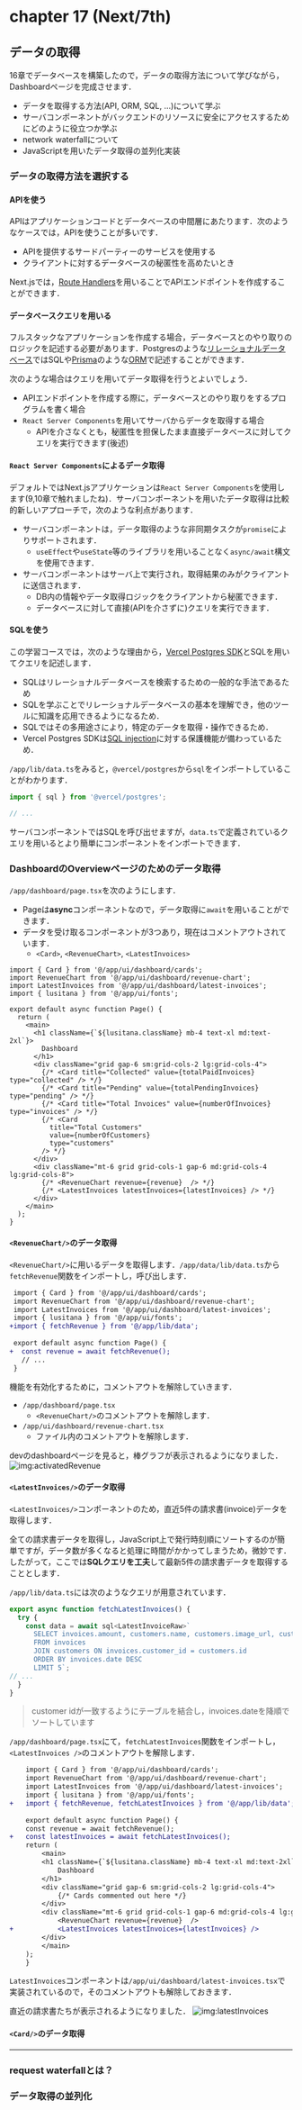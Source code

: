# chapter 17 (Next/7th)
## データの取得
16章でデータベースを構築したので，データの取得方法について学びながら，Dashboardページを完成させます．
- データを取得する方法(API, ORM, SQL, ...)について学ぶ
- サーバコンポーネントがバックエンドのリソースに安全にアクセスするためにどのように役立つか学ぶ
- network waterfallについて
- JavaScriptを用いたデータ取得の並列化実装

### データの取得方法を選択する
#### APIを使う
APIはアプリケーションコードとデータベースの中間層にあたります．次のようなケースでは，APIを使うことが多いです．
- APIを提供するサードパーティーのサービスを使用する
- クライアントに対するデータベースの秘匿性を高めたいとき
  
Next.jsでは，[Route Handlers][link:RouteHandlers]を用いることでAPIエンドポイントを作成することができます．
#### データベースクエリを用いる
フルスタックなアプリケーションを作成する場合，データベースとのやり取りのロジックを記述する必要があります．Postgresのような[リレーショナルデータベース][link:relationalDB]ではSQLや[Prisma][link:Prisma]のような[ORM][link:ORM]で記述することができます．

次のような場合はクエリを用いてデータ取得を行うとよいでしょう．
- APIエンドポイントを作成する際に，データベースとのやり取りをするプログラムを書く場合
- `React Server Components`を用いてサーバからデータを取得する場合
  - APIを介さなくとも，秘匿性を担保したまま直接データベースに対してクエリを実行できます(後述)
#### `React Server Components`によるデータ取得
デフォルトではNext.jsアプリケーションは`React Server Components`を使用します(9,10章で触れましたね)．サーバコンポーネントを用いたデータ取得は比較的新しいアプローチで，次のような利点があります．
- サーバコンポーネントは，データ取得のような非同期タスクが`promise`によりサポートされます．
  - `useEffect`や`useState`等のライブラリを用いることなく`async/await`構文を使用できます．
- サーバコンポーネントはサーバ上で実行され，取得結果のみがクライアントに送信されます．
  - DB内の情報やデータ取得ロジックをクライアントから秘匿できます．
  - データベースに対して直接(APIを介さずに)クエリを実行できます．

#### SQLを使う
この学習コースでは，次のような理由から，[Vercel Postgres SDK][link:VercelPostgresSDK]とSQLを用いてクエリを記述します．
- SQLはリレーショナルデータベースを検索するための一般的な手法であるため
- SQLを学ぶことでリレーショナルデータベースの基本を理解でき，他のツールに知識を応用できるようになるため．
- SQLではその多用途さにより，特定のデータを取得・操作できるため．
- Vercel Postgres SDKは[SQL injection][link:SQLInjection]に対する保護機能が備わっているため．

`/app/lib/data.ts`をみると，`@vercel/postgres`から`sql`をインポートしていることがわかります．
```ts
import { sql } from '@vercel/postgres';
 
// ...
```
サーバコンポーネントではSQLを呼び出せますが，`data.ts`で定義されているクエリを用いるとより簡単にコンポーネントをインポートできます．

### DashboardのOverviewページのためのデータ取得
`/app/dashboard/page.tsx`を次のようにします．
- Pageは**async**コンポーネントなので，データ取得に`await`を用いることができます．
- データを受け取るコンポーネントが3つあり，現在はコメントアウトされています．
  - `<Card>`, `<RevenueChart>`, `<LatestInvoices>`
```tsx
import { Card } from '@/app/ui/dashboard/cards';
import RevenueChart from '@/app/ui/dashboard/revenue-chart';
import LatestInvoices from '@/app/ui/dashboard/latest-invoices';
import { lusitana } from '@/app/ui/fonts';
 
export default async function Page() {
  return (
    <main>
      <h1 className={`${lusitana.className} mb-4 text-xl md:text-2xl`}>
        Dashboard
      </h1>
      <div className="grid gap-6 sm:grid-cols-2 lg:grid-cols-4">
        {/* <Card title="Collected" value={totalPaidInvoices} type="collected" /> */}
        {/* <Card title="Pending" value={totalPendingInvoices} type="pending" /> */}
        {/* <Card title="Total Invoices" value={numberOfInvoices} type="invoices" /> */}
        {/* <Card
          title="Total Customers"
          value={numberOfCustomers}
          type="customers"
        /> */}
      </div>
      <div className="mt-6 grid grid-cols-1 gap-6 md:grid-cols-4 lg:grid-cols-8">
        {/* <RevenueChart revenue={revenue}  /> */}
        {/* <LatestInvoices latestInvoices={latestInvoices} /> */}
      </div>
    </main>
  );
}
```

#### `<RevenueChart/>`のデータ取得
`<RevenueChart/>`に用いるデータを取得します．`/app/data/lib/data.ts`から`fetchRevenue`関数をインポートし，呼び出します．
```diff tsx
 import { Card } from '@/app/ui/dashboard/cards';
 import RevenueChart from '@/app/ui/dashboard/revenue-chart';
 import LatestInvoices from '@/app/ui/dashboard/latest-invoices';
 import { lusitana } from '@/app/ui/fonts';
+import { fetchRevenue } from '@/app/lib/data';
 
 export default async function Page() {
+  const revenue = await fetchRevenue();
   // ...
 }
```
機能を有効化するために，コメントアウトを解除していきます．
- `/app/dashboard/page.tsx`
  - `<RevenueChart/>`のコメントアウトを解除します．
- `/app/ui/dashboard/revenue-chart.tsx`
  - ファイル内のコメントアウトを解除します．

devのdashboardページを見ると，棒グラフが表示されるようになりました．
![img:activatedRevenue]

#### `<LatestInvoices/>`のデータ取得
`<LatestInvoices/>`コンポーネントのため，直近5件の請求書(invoice)データを取得します．

全ての請求書データを取得し，JavaScript上で発行時刻順にソートするのが簡単ですが，データ数が多くなると処理に時間がかかってしまうため，微妙です．したがって，ここでは**SQLクエリを工夫**して最新5件の請求書データを取得することとします．

`/app/lib/data.ts`には次のようなクエリが用意されています．
```ts
export async function fetchLatestInvoices() {
  try {
    const data = await sql<LatestInvoiceRaw>`
      SELECT invoices.amount, customers.name, customers.image_url, customers.email, invoices.id
      FROM invoices
      JOIN customers ON invoices.customer_id = customers.id
      ORDER BY invoices.date DESC
      LIMIT 5`;
// ...
  }
}
```
> customer idが一致するようにテーブルを結合し，invoices.dateを降順でソートしています

`/app/dashboard/page.tsx`にて，`fetchLatestInvoices`関数をインポートし，`<LatestInvoices />`のコメントアウトを解除します．
```diff tsx
    import { Card } from '@/app/ui/dashboard/cards';
    import RevenueChart from '@/app/ui/dashboard/revenue-chart';
    import LatestInvoices from '@/app/ui/dashboard/latest-invoices';
    import { lusitana } from '@/app/ui/fonts';
+   import { fetchRevenue, fetchLatestInvoices } from '@/app/lib/data';
    
    export default async function Page() {
    const revenue = await fetchRevenue();
+   const latestInvoices = await fetchLatestInvoices();
    return (
        <main>
        <h1 className={`${lusitana.className} mb-4 text-xl md:text-2xl`}>
            Dashboard
        </h1>
        <div className="grid gap-6 sm:grid-cols-2 lg:grid-cols-4">
            {/* Cards commented out here */}
        </div>
        <div className="mt-6 grid grid-cols-1 gap-6 md:grid-cols-4 lg:grid-cols-8">
            <RevenueChart revenue={revenue}  />
+           <LatestInvoices latestInvoices={latestInvoices} />
        </div>
        </main>
    );
    }
```
`LatestInvoices`コンポーネントは`/app/ui/dashboard/latest-invoices.tsx`で実装されているので，そのコメントアウトも解除しておきます．

直近の請求書たちが表示されるようになりました．
![img:latestInvoices]

#### `<Card/>`のデータ取得
---
### request waterfallとは？
### データ取得の並列化



[link:RouteHandlers]: https://nextjs.org/docs/app/building-your-application/routing/route-handlers

[link:relationalDB]: https://aws.amazon.com/jp/relational-database/

[link:Prisma]: https://www.prisma.io/

[link:ORM]: https://vercel.com/docs/storage/vercel-postgres/using-an-orm

[link:VercelPostgresSDK]: https://vercel.com/docs/storage/vercel-postgres/sdk

[link:SQLInjection]: https://vercel.com/docs/storage/vercel-postgres/sdk#preventing-sql-injections

[img:activatedRevenue]: ./revenue.png

[img:latestInvoices]: ./latestInvoices.png